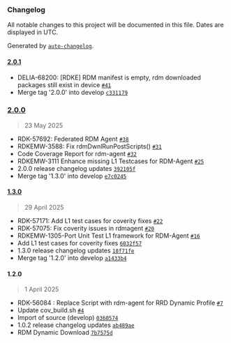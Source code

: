 ### Changelog

All notable changes to this project will be documented in this file. Dates are displayed in UTC.

Generated by [`auto-changelog`](https://github.com/CookPete/auto-changelog).

#### [2.0.1](https://github.com/rdkcentral/rdm-agent/compare/2.0.0...2.0.1)

- DELIA-68200: [RDKE] RDM manifest is empty, rdm downloaded packages still exist in device [`#41`](https://github.com/rdkcentral/rdm-agent/pull/41)
- Merge tag '2.0.0' into develop [`c331179`](https://github.com/rdkcentral/rdm-agent/commit/c3311794db9d96172ef2eea2ffce39df7c9fc398)

### [2.0.0](https://github.com/rdkcentral/rdm-agent/compare/1.3.0...2.0.0)

> 23 May 2025

- RDK-57692: Federated RDM Agent [`#38`](https://github.com/rdkcentral/rdm-agent/pull/38)
- RDKEMW-3588: Fix rdmDwnlRunPostScripts() [`#31`](https://github.com/rdkcentral/rdm-agent/pull/31)
- Code Coverage Report for rdm-agent [`#32`](https://github.com/rdkcentral/rdm-agent/pull/32)
- RDKEMW-3111 Enhance missing L1 Testcases for RDM-Agent [`#25`](https://github.com/rdkcentral/rdm-agent/pull/25)
- 2.0.0 release changelog updates [`392105f`](https://github.com/rdkcentral/rdm-agent/commit/392105fcf9491c044434ba95f5fcb7d7811ee578)
- Merge tag '1.3.0' into develop [`e7c0245`](https://github.com/rdkcentral/rdm-agent/commit/e7c0245c859eb3749388a6ce417e5acae26912da)

#### [1.3.0](https://github.com/rdkcentral/rdm-agent/compare/1.2.0...1.3.0)

> 29 April 2025

- RDK-57171: Add L1 test cases for coverity fixes [`#22`](https://github.com/rdkcentral/rdm-agent/pull/22)
- RDK-57075: Fix coverity issues in rdmagent [`#20`](https://github.com/rdkcentral/rdm-agent/pull/20)
- RDKEMW-1305-Port Unit Test L1 framework for RDM-Agent [`#16`](https://github.com/rdkcentral/rdm-agent/pull/16)
- Add L1 test cases for coverity fixes [`6032f57`](https://github.com/rdkcentral/rdm-agent/commit/6032f57f077be484d2d9eaa935998c822aa47ea3)
- 1.3.0 release changelog updates [`18f71fe`](https://github.com/rdkcentral/rdm-agent/commit/18f71fe7e894484923d5657c59ea725d138e9ce3)
- Merge tag '1.2.0' into develop [`a1433b4`](https://github.com/rdkcentral/rdm-agent/commit/a1433b42435b9f6edd1750e6197d59ba2b69b689)

#### 1.2.0

> 1 April 2025

- RDK-56084 : Replace Script with rdm-agent for RRD Dynamic Profile [`#7`](https://github.com/rdkcentral/rdm-agent/pull/7)
- Update cov_build.sh [`#4`](https://github.com/rdkcentral/rdm-agent/pull/4)
- Import of source (develop) [`0360574`](https://github.com/rdkcentral/rdm-agent/commit/036057460675cec1e1bf9b8e458a9b404887e5b6)
- 1.0.2 release changelog updates [`ab489ae`](https://github.com/rdkcentral/rdm-agent/commit/ab489aea6e3771fa10716c12321a77a93e9806e8)
- RDM Dynamic Download [`7b7575d`](https://github.com/rdkcentral/rdm-agent/commit/7b7575df8709d40fd303c53cd6e356d1f9288821)
